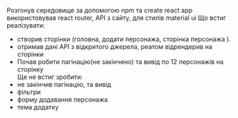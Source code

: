 Розгонув середовище за допомогою npm та create react app 
використовував react router, API з сайту, для стилів material ui
Що встиг реалізувати:<br>
- створив сторінки (головна, додати персонажа, сторінка персонажа ).<br>
- отримав дані API з відкритого джерела, реатом відрендерив на сторінки<br>
- Почав робити пагінацію(не закінчено) та вивід по 12 персонажів на сторінку<br>
Ще не  встиг зробити:<br>
- не закінчив пагінацію, та вивід <br>
- фільтри<br>
- форму додавання персонажа<br>
- тема додатку<br>
